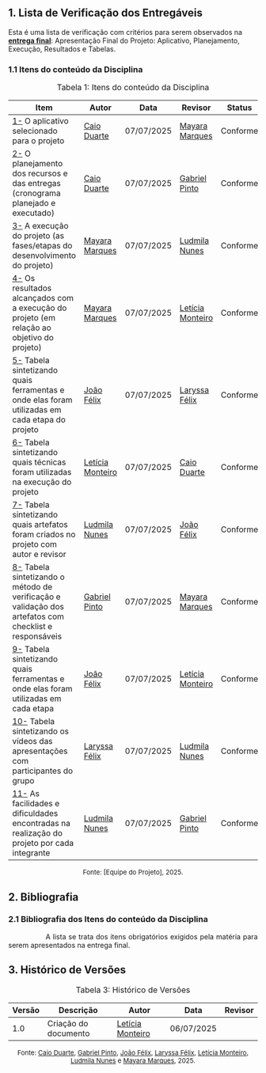 ## 1. Lista de Verificação dos Entregáveis

Esta é uma lista de verificação com critérios para serem observados na [**entrega final**](https://requisitos-de-software.github.io/2025.1-IBGE/aps/ap4/ap4.md/): Apresentação Final do Projeto: Aplicativo, Planejamento, Execução, Resultados e Tabelas.

### 1.1 Itens do conteúdo da Disciplina

<font size="3"><p style="text-align: center">Tabela 1: Itens do conteúdo da Disciplina </p></font>

| Item | Autor | Data       | Revisor | Status   | 
| ---- | ----- | ---------- | ------- | -------- | 
| <a href="#REF01">1-</a> O aplicativo selecionado para o projeto | [Caio Duarte](https://github.com/caioduart3) | 07/07/2025 | [Mayara Marques](https://github.com/maymarquee) | Conforme |        
| <a href="#REF02">2-</a> O planejamento dos recursos e das entregas (cronograma planejado e executado) | [Caio Duarte](https://github.com/caioduart3) | 07/07/2025 | [Gabriel Pinto](https://github.com/GabrielSPinto) | Conforme |        
| <a href="#REF03">3-</a> A execução do projeto (as fases/etapas do desenvolvimento do projeto) | [Mayara Marques](https://github.com/maymarquee) | 07/07/2025 | [Ludmila Nunes](https://github.com/ludmilaaysha) | Conforme |        
| <a href="#REF04">4-</a> Os resultados alcançados com a execução do projeto (em relação ao objetivo do projeto) | [Mayara Marques](https://github.com/maymarquee) | 07/07/2025 | [Letícia Monteiro](https://github.com/LeticiaMonteiroo) | Conforme |        
| <a href="#REF05">5-</a> Tabela sintetizando quais ferramentas e onde elas foram utilizadas em cada etapa do projeto | [João Félix](https://github.com/joaofmoreiraa) | 07/07/2025 | [Laryssa Félix](https://github.com/felixlaryssa) | Conforme |        
| <a href="#REF06">6-</a> Tabela sintetizando quais técnicas foram utilizadas na execução do projeto | [Letícia Monteiro](https://github.com/LeticiaMonteiroo) | 07/07/2025 | [Caio Duarte](https://github.com/caioduart3) | Conforme |        
| <a href="#REF07">7-</a> Tabela sintetizando quais artefatos foram criados no projeto com autor e revisor | [Ludmila Nunes](https://github.com/ludmilaaysha) | 07/07/2025 | [João Félix](https://github.com/joaofmoreiraa) | Conforme |        
| <a href="#REF08">8-</a> Tabela sintetizando o método de verificação e validação dos artefatos com checklist e responsáveis | [Gabriel Pinto](https://github.com/GabrielSPinto) | 07/07/2025 | [Mayara Marques](https://github.com/maymarquee) | Conforme |        
| <a href="#REF09">9-</a> Tabela sintetizando quais ferramentas e onde elas foram utilizadas em cada etapa | [João Félix](https://github.com/joaofmoreiraa) | 07/07/2025 | [Letícia Monteiro](https://github.com/LeticiaMonteiroo) | Conforme |        
| <a href="#REF10">10-</a> Tabela sintetizando os vídeos das apresentações com participantes do grupo | [Laryssa Félix](https://github.com/felixlaryssa) | 07/07/2025 | [Ludmila Nunes](https://github.com/ludmilaaysha) | Conforme |        
| <a href="#REF11">11-</a> As facilidades e dificuldades encontradas na realização do projeto por cada integrante | [Ludmila Nunes](https://github.com/ludmilaaysha) | 07/07/2025 | [Gabriel Pinto](https://github.com/GabrielSPinto) | Conforme |        

<font size="2"><p style="text-align: center">Fonte:  [Equipe do Projeto], 2025.</p></font>

## 2. Bibliografia

### 2.1 Bibliografia dos Itens do conteúdo da Disciplina

<div style="text-align: justify; text-indent: 2cm;">A lista se trata dos itens obrigatórios exigidos pela matéria para serem apresentados na entrega final.
</div>


## 3. Histórico de Versões

<font size="3"><p style="text-align: center">Tabela 3: Histórico de Versões</p></font>

| Versão | Descrição            | Autor                                              | Data       | Revisor |
| ------ | -------------------- | -------------------------------------------------- | ---------- | ------- |
| 1.0    | Criação do documento | [Letícia Monteiro](https://github.com/LeticiaMonteiroo) | 06/07/2025 |         |

<font size="2"><p style="text-align: center">Fonte: [Caio Duarte](https://github.com/caioduart3), [Gabriel Pinto](https://github.com/GabrielSPinto), [João Félix](https://github.com/joaofmoreiraa), [Laryssa Félix](https://github.com/felixlaryssa), [Letícia Monteiro](https://github.com/LeticiaMonteiroo), [Ludmila Nunes](https://github.com/ludmilaaysha) e [Mayara Marques](https://github.com/maymarquee), 2025.</p></font>
